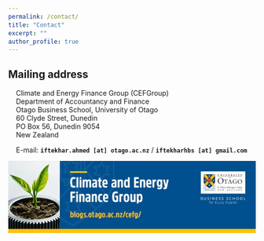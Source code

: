 ```yaml
---
permalink: /contact/
title: "Contact"
excerpt: ""
author_profile: true
---
```

## Mailing address
&nbsp;&nbsp;&nbsp;&nbsp;Climate and Energy Finance Group (CEFGroup)\
&nbsp;&nbsp;&nbsp;&nbsp;Department of Accountancy and Finance\
&nbsp;&nbsp;&nbsp;&nbsp;Otago Business School, University of Otago\
&nbsp;&nbsp;&nbsp;&nbsp;60 Clyde Street, Dunedin\
&nbsp;&nbsp;&nbsp;&nbsp;PO Box 56, Dunedin 9054\
&nbsp;&nbsp;&nbsp;&nbsp;New Zealand

&nbsp;&nbsp;&nbsp;&nbsp;E-mail: **`iftekhar.ahmed [at] otago.ac.nz`** / **`iftekharhbs [at] gmail.com`**

![](../images/cefgroup_logo.jpg)

